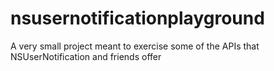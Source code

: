 # nsusernotificationplayground

A very small project meant to exercise some of the APIs that NSUserNotification and friends offer
